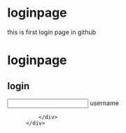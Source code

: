 # loginpage
this is first login page in github
# loginpage
<html>
<head>
<title></title>
  <link rel="stylesheet" type="text/css" href="style.css">
</head>
  <body>
          <div class="wrapper">
              <div class="from-wrapper sign-in" >
                <form action="">
                   <h2> login</h2>
                  <input type="text" required>
                  <label for="">username</label>
                  </form>
                 
              </div>
          </div>
    
  </body>
</html>

